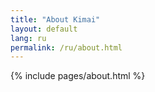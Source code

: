 ```yaml
---
title: "About Kimai"
layout: default
lang: ru
permalink: /ru/about.html
---
```


{% include pages/about.html %}
